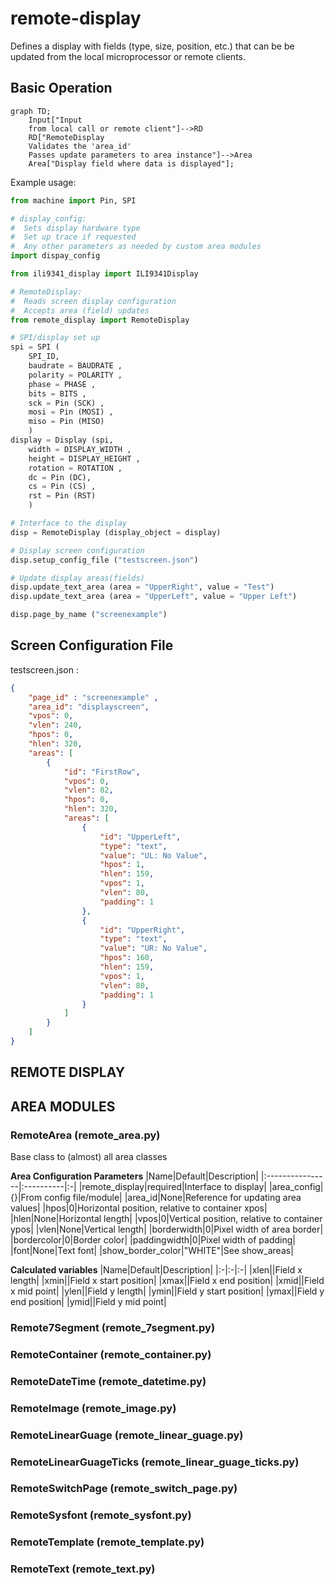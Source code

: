 # remote-display

Defines a display with fields (type, size, position, etc.) that can be be updated from the local microprocessor or remote clients.


## **Basic Operation**


```mermaid
graph TD;
    Input["Input
    from local call or remote client"]-->RD
    RD["RemoteDisplay
    Validates the 'area_id'
    Passes update parameters to area instance"]-->Area
    Area["Display field where data is displayed"];
```


Example usage:
```python
from machine import Pin, SPI

# display_config:
#  Sets display hardware type
#  Set up trace if requested
#  Any other parameters as needed by custom area modules
import dispay_config

from ili9341_display import ILI9341Display

# RemoteDisplay:
#  Reads screen display configuration
#  Accepts area (field) updates
from remote_display import RemoteDisplay

# SPI/display set up
spi = SPI (
    SPI_ID,
    baudrate = BAUDRATE ,
    polarity = POLARITY ,
    phase = PHASE ,
    bits = BITS ,
    sck = Pin (SCK) ,
    mosi = Pin (MOSI) ,
    miso = Pin (MISO)
    )
display = Display (spi,
    width = DISPLAY_WIDTH ,
    height = DISPLAY_HEIGHT ,
    rotation = ROTATION ,
    dc = Pin (DC),
    cs = Pin (CS) ,
    rst = Pin (RST)
    )

# Interface to the display
disp = RemoteDisplay (display_object = display)

# Display screen configuration
disp.setup_config_file ("testscreen.json")

# Update display areas(fields)
disp.update_text_area (area = "UpperRight", value = "Test")
disp.update_text_area (area = "UpperLeft", value = "Upper Left")

disp.page_by_name ("screenexample")
```

## **Screen Configuration File**

testscreen.json :
```json
{
    "page_id" : "screenexample" ,
    "area_id": "displayscreen",
    "vpos": 0,
    "vlen": 240,
    "hpos": 0,
    "hlen": 320,
    "areas": [
        {
            "id": "FirstRow",
            "vpos": 0,
            "vlen": 82,
            "hpos": 0,
            "hlen": 320,
            "areas": [
                {
                    "id": "UpperLeft",
                    "type": "text",
                    "value": "UL: No Value",
                    "hpos": 1,
                    "hlen": 159,
                    "vpos": 1,
                    "vlen": 80,
                    "padding": 1
                },
                {
                    "id": "UpperRight",
                    "type": "text",
                    "value": "UR: No Value",
                    "hpos": 160,
                    "hlen": 159,
                    "vpos": 1,
                    "vlen": 80,
                    "padding": 1
                }
            ]
        }
    ]
}
```
## **REMOTE DISPLAY**

## **AREA MODULES**

### RemoteArea (remote_area.py)

Base class to (almost) all area classes

**Area Configuration Parameters**
|Name|Default|Description|
|:----------------|:----------|:-|
|remote_display|required|Interface to display|
|area_config|{}|From config file/module|
|area_id|None|Reference for updating area values|
|hpos|0|Horizontal position, relative to container xpos|
|hlen|None|Horizontal length|
|vpos|0|Vertical position, relative to container ypos|
|vlen|None|Vertical length|
|borderwidth|0|Pixel width of area border|
|bordercolor|0|Border color|
|paddingwidth|0|Pixel width of padding|
|font|None|Text font|
|show_border_color|"WHITE"|See show_areas|

**Calculated variables**
|Name|Default|Description|
|:-|:-|:-|
|xlen||Field x length|
|xmin||Field x start position|
|xmax||Field x end position|
|xmid||Field x mid point|
|ylen||Field y length|
|ymin||Field y start position|
|ymax||Field y end position|
|ymid||Field y mid point|

### Remote7Segment (remote_7segment.py)

### RemoteContainer (remote_container.py)

### RemoteDateTime (remote_datetime.py)

### RemoteImage (remote_image.py)

### RemoteLinearGuage (remote_linear_guage.py)

### RemoteLinearGuageTicks (remote_linear_guage_ticks.py)

### RemoteSwitchPage (remote_switch_page.py)

### RemoteSysfont (remote_sysfont.py)

### RemoteTemplate (remote_template.py)

### RemoteText (remote_text.py)